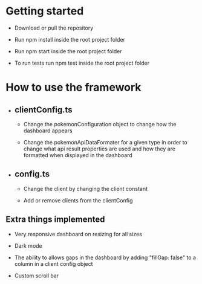 # Getting started

- Download or pull the repository

- Run npm install inside the root project folder

- Run npm start inside the root project folder



- To run tests run npm test inside the root project folder

# How to use the framework

- ## clientConfig.ts

  - Change the pokemonConfiguration object to change how the dashboard appears

  - Change the pokemonApiDataFormater for a given type in order to change what api result properties are used and how they are formatted when displayed in the dashboard

- ## config.ts

  - Change the client by changing the client constant

  - Add or remove clients from the clientConfig



## Extra things implemented

- Very responsive dashboard on resizing for all sizes

- Dark mode

- The ability to allows gaps in the dashboard by adding "fillGap: false"  to a column in a client config object

- Custom scroll bar
